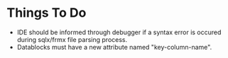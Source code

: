 # Things To Do

* IDE should be informed through debugger if a syntax error is occured during sqlx/frmx file parsing process.
* Datablocks must have a new attribute named "key-column-name".

